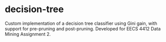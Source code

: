 # decision-tree
Custom implementation of a decision tree classifier using Gini gain, with support for pre-pruning and post-pruning. Developed for EECS 4412 Data Mining Assignment 2.
